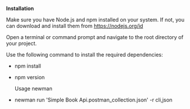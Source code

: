 **Installation**

Make sure you have Node.js and npm installed on your system. If not, you can download and install them from https://nodejs.org/id

Open a terminal or command prompt and navigate to the root directory of your project.

Use the following command to install the required dependencies:

- npm install
  
- npm version

  Usage newman
  
- newman run 'Simple Book Api.postman_collection.json' -r cli,json





